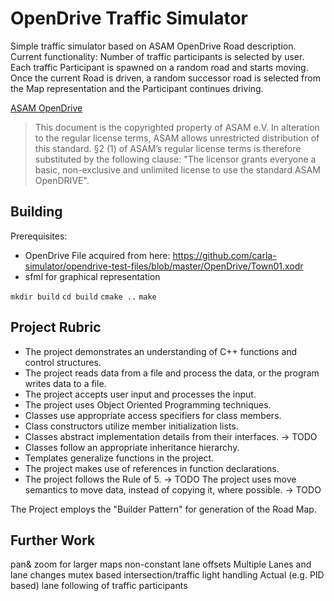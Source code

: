 # OpenDrive Traffic Simulator
Simple traffic simulator based on ASAM OpenDrive Road description.
Current functionality:
Number of traffic participants is selected by user. Each traffic Participant is spawned on a random road and starts moving. Once the current Road is driven, a random successor road is selected from the Map representation and the Participant continues driving.

[ASAM OpenDrive](https://releases.asam.net/OpenDRIVE/1.6.0/ASAM_OpenDRIVE_BS_V1-6-0.html)

> This document is the copyrighted property of ASAM e.V. In alteration to the regular license terms, ASAM allows unrestricted distribution of this standard. §2 (1) of ASAM’s regular license terms is therefore substituted by the following clause: "The licensor grants everyone a basic, non-exclusive and unlimited license to use the standard ASAM OpenDRIVE".

## Building

Prerequisites:

* OpenDrive File acquired from here: https://github.com/carla-simulator/opendrive-test-files/blob/master/OpenDrive/Town01.xodr
* sfml for graphical representation

```mkdir build```
```cd build```
```cmake ..```
```make```

## Project Rubric

* The project demonstrates an understanding of C++ functions and control structures.
* The project reads data from a file and process the data, or the program writes data to a file.
* The project accepts user input and processes the input.
* The project uses Object Oriented Programming techniques.
* Classes use appropriate access specifiers for class members.
* Class constructors utilize member initialization lists.
* Classes abstract implementation details from their interfaces. -> TODO
* Classes follow an appropriate inheritance hierarchy.
* Templates generalize functions in the project.
* The project makes use of references in function declarations.
* The project follows the Rule of 5. -> TODO
The project uses move semantics to move data, instead of copying it, where possible. -> TODO


The Project employs the "Builder Pattern" for generation of the Road Map.

## Further Work

pan& zoom for larger maps
non-constant lane offsets
Multiple Lanes and lane changes
mutex based intersection/traffic light handling
Actual (e.g. PID based) lane following of traffic participants